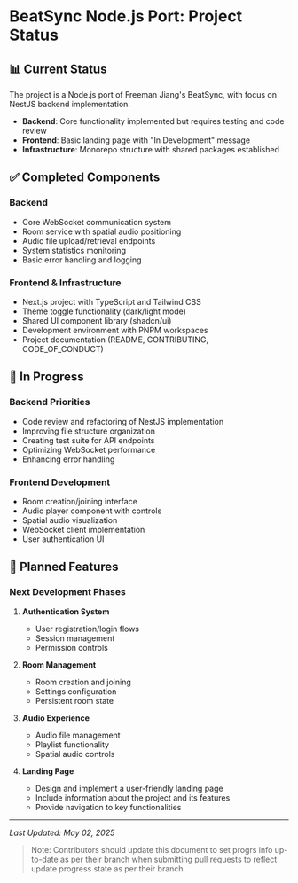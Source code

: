 # BeatSync Node.js Port: Project Status

## 📊 Current Status
The project is a Node.js port of Freeman Jiang's BeatSync, with focus on NestJS backend implementation.
- **Backend**: Core functionality implemented but requires testing and code review
- **Frontend**: Basic landing page with "In Development" message
- **Infrastructure**: Monorepo structure with shared packages established

## ✅ Completed Components

### Backend
- Core WebSocket communication system
- Room service with spatial audio positioning
- Audio file upload/retrieval endpoints
- System statistics monitoring
- Basic error handling and logging

### Frontend & Infrastructure
- Next.js project with TypeScript and Tailwind CSS
- Theme toggle functionality (dark/light mode)
- Shared UI component library (shadcn/ui)
- Development environment with PNPM workspaces
- Project documentation (README, CONTRIBUTING, CODE_OF_CONDUCT)

## 🔄 In Progress

### Backend Priorities
- Code review and refactoring of NestJS implementation
- Improving file structure organization
- Creating test suite for API endpoints
- Optimizing WebSocket performance
- Enhancing error handling

### Frontend Development
- Room creation/joining interface
- Audio player component with controls
- Spatial audio visualization
- WebSocket client implementation
- User authentication UI

## 📝 Planned Features

### Next Development Phases
1. **Authentication System**
   - User registration/login flows
   - Session management
   - Permission controls

2. **Room Management**
   - Room creation and joining
   - Settings configuration
   - Persistent room state

3. **Audio Experience**
   - Audio file management
   - Playlist functionality
   - Spatial audio controls

4. **Landing Page**
   - Design and implement a user-friendly landing page
   - Include information about the project and its features
   - Provide navigation to key functionalities

---

*Last Updated: May 02, 2025*

> Note: Contributors should update this document to set progrs info up-to-date as per their branch when submitting pull requests to reflect update progress state as per their branch.
